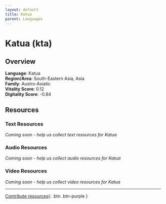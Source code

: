 ```yaml
---
layout: default
title: Katua
parent: Languages
---
```


# Katua (kta)

## Overview

**Language**: Katua  
**Region/Area**: South-Eastern Asia, Asia  
**Family**: Austro-Asiatic  
**Vitality Score**: 0.12  
**Digitality Score**: -0.84  

## Resources

### Text Resources
*Coming soon - help us collect text resources for Katua*

### Audio Resources
*Coming soon - help us collect audio resources for Katua*

### Video Resources
*Coming soon - help us collect video resources for Katua*

---

[Contribute resources](https://fairtrain.github.io/){: .btn .btn-purple }
